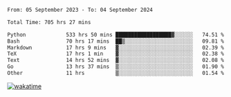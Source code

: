 <!--START_SECTION:waka-->

```txt
From: 05 September 2023 - To: 04 September 2024

Total Time: 705 hrs 27 mins

Python             533 hrs 50 mins ██████████████████▓░░░░░░   74.51 %
Bash               70 hrs 17 mins  ██▒░░░░░░░░░░░░░░░░░░░░░░   09.81 %
Markdown           17 hrs 9 mins   ▓░░░░░░░░░░░░░░░░░░░░░░░░   02.39 %
TeX                17 hrs 1 min    ▓░░░░░░░░░░░░░░░░░░░░░░░░   02.38 %
Text               14 hrs 52 mins  ▓░░░░░░░░░░░░░░░░░░░░░░░░   02.08 %
Go                 13 hrs 37 mins  ▒░░░░░░░░░░░░░░░░░░░░░░░░   01.90 %
Other              11 hrs          ▒░░░░░░░░░░░░░░░░░░░░░░░░   01.54 %
```

<!--END_SECTION:waka-->
[![wakatime](https://wakatime.com/badge/user/5f89a63a-5294-4958-ad30-2b3455e63f2a.svg)](https://wakatime.com/@5f89a63a-5294-4958-ad30-2b3455e63f2a)

